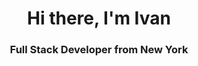 <div id="header" align="center">
  <h1>Hi there, I'm Ivan</h1>
  <h3>Full Stack Developer from New York</h3>
</div>
